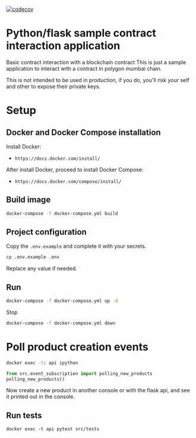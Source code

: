[![codecov](https://codecov.io/gh/alfarkas/basic-contract-interaction/branch/main/graph/badge.svg)](https://codecov.io/gh/alfarkas/basic-contract-interaction)


# Python/flask sample contract interaction application
Basic contract interaction with a blockchain contract
This is just a sample application to interact with a contract in polygon mumbai chain.

This is not intended to be used in production, if you do, you'll risk your self and other to expose their private keys.

# Setup
## Docker and Docker Compose installation

Install Docker:

- `https://docs.docker.com/install/`

After install Docker, proceed to install Docker Compose:

- `https://docs.docker.com/compose/install/`

## Build image
```bash
docker-compose -f docker-compose.yml build
```

## Project configuration
Copy the `.env.example` and complete it with your secrets.
```bash
cp .env.example .env
```
Replace any value if needed.

## Run
```bash
docker-compose -f docker-compose.yml up -d
```
Stop

```bash
docker-compose -f docker-compose.yml down
```

# Poll product creation events
```bash
docker exec -ti api ipython
```
```python
from src.event_subscription import polling_new_products
polling_new_products()
```
Now create a new product in another console or with the flask api, and see it printed out in the console.

## Run tests

```
docker exec -t api pytest src/tests
```
